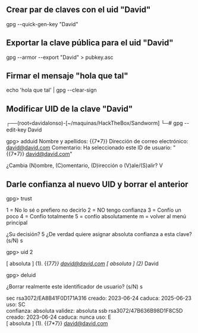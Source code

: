 
## Crear par de claves con el uid "David" 

gpg --quick-gen-key "David"



## Exportar la clave pública para el uid "David"

gpg --armor --export "David" > pubkey.asc



## Firmar el mensaje "hola que tal"

echo 'hola que tal' | gpg --clear-sign



## Modificar UID de la clave "David"

┌──(root💀davidalonso)-[~/maquinas/HackTheBox/Sandworm]
└─# gpg --edit-key David                     

gpg> adduid
Nombre y apellidos: {{7\*7}}
Dirección de correo electrónico: david@david.com
Comentario: 
Ha seleccionado este ID de usuario:
    "{{7\*7}} <david@david.com>"

¿Cambia (N)ombre, (C)omentario, (D)irección o (V)ale/(S)alir? V



## Darle confianza al nuevo UID y borrar el anterior

gpg> trust

  1 = No lo sé o prefiero no decirlo
  2 = NO tengo confianza
  3 = Confío un poco
  4 = Confío totalmente
  5 = confío absolutamente
  m = volver al menú principal

¿Su decisión? 5
¿De verdad quiere asignar absoluta confianza a esta clave? (s/N) s

gpg> uid 2

[  absoluta ] (1). {{7*7}} <david@david.com>
[  absoluta ] (2)* David

gpg> deluid

¿Borrar realmente este identificador de usuario? (s/N) s

sec  rsa3072/EA8B41F0D171A316
     creado: 2023-06-24  caduca: 2025-06-23  uso: SC  
     confianza: absoluta      validez: absoluta
ssb  rsa3072/47B636B98D1F8C5D
     creado: 2023-06-24  caduca: nunca       uso: E   
[  absoluta ] (1). {{7*7}} <david@david.com>


